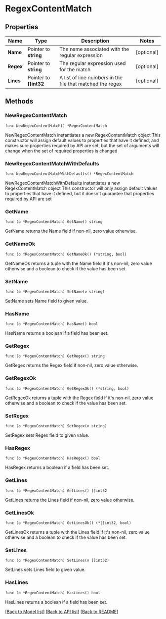 # RegexContentMatch

## Properties

Name | Type | Description | Notes
------------ | ------------- | ------------- | -------------
**Name** | Pointer to **string** | The name associated with the regular expression | [optional] 
**Regex** | Pointer to **string** | The regular expression used for the match | [optional] 
**Lines** | Pointer to **[]int32** | A list of line numbers in the file that matched the regex | [optional] 

## Methods

### NewRegexContentMatch

`func NewRegexContentMatch() *RegexContentMatch`

NewRegexContentMatch instantiates a new RegexContentMatch object
This constructor will assign default values to properties that have it defined,
and makes sure properties required by API are set, but the set of arguments
will change when the set of required properties is changed

### NewRegexContentMatchWithDefaults

`func NewRegexContentMatchWithDefaults() *RegexContentMatch`

NewRegexContentMatchWithDefaults instantiates a new RegexContentMatch object
This constructor will only assign default values to properties that have it defined,
but it doesn't guarantee that properties required by API are set

### GetName

`func (o *RegexContentMatch) GetName() string`

GetName returns the Name field if non-nil, zero value otherwise.

### GetNameOk

`func (o *RegexContentMatch) GetNameOk() (*string, bool)`

GetNameOk returns a tuple with the Name field if it's non-nil, zero value otherwise
and a boolean to check if the value has been set.

### SetName

`func (o *RegexContentMatch) SetName(v string)`

SetName sets Name field to given value.

### HasName

`func (o *RegexContentMatch) HasName() bool`

HasName returns a boolean if a field has been set.

### GetRegex

`func (o *RegexContentMatch) GetRegex() string`

GetRegex returns the Regex field if non-nil, zero value otherwise.

### GetRegexOk

`func (o *RegexContentMatch) GetRegexOk() (*string, bool)`

GetRegexOk returns a tuple with the Regex field if it's non-nil, zero value otherwise
and a boolean to check if the value has been set.

### SetRegex

`func (o *RegexContentMatch) SetRegex(v string)`

SetRegex sets Regex field to given value.

### HasRegex

`func (o *RegexContentMatch) HasRegex() bool`

HasRegex returns a boolean if a field has been set.

### GetLines

`func (o *RegexContentMatch) GetLines() []int32`

GetLines returns the Lines field if non-nil, zero value otherwise.

### GetLinesOk

`func (o *RegexContentMatch) GetLinesOk() (*[]int32, bool)`

GetLinesOk returns a tuple with the Lines field if it's non-nil, zero value otherwise
and a boolean to check if the value has been set.

### SetLines

`func (o *RegexContentMatch) SetLines(v []int32)`

SetLines sets Lines field to given value.

### HasLines

`func (o *RegexContentMatch) HasLines() bool`

HasLines returns a boolean if a field has been set.


[[Back to Model list]](../README.md#documentation-for-models) [[Back to API list]](../README.md#documentation-for-api-endpoints) [[Back to README]](../README.md)


